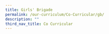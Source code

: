 ```yaml
---
title: Girls' Brigade
permalink: /our-curriculum/Co-Curricular/gb/
description: ""
third_nav_title: Co Curricular
---
```

